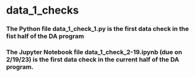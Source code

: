# data_1_checks

### The Python file data_1_check_1.py is the first data check in the fist half of the DA program

### The Jupyter Notebook file data_1_check_2-19.ipynb (due on 2/19/23) is the first data check in the current half of the DA program.
